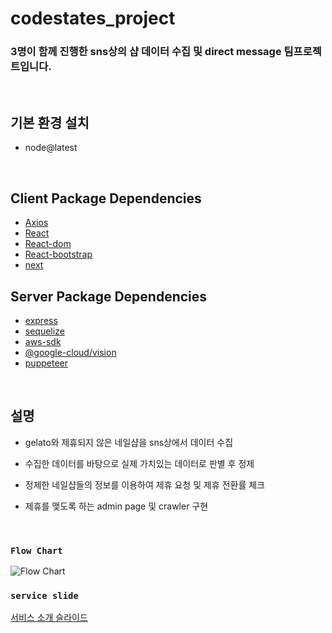 # codestates_project

### 3명이 함께 진행한 sns상의 샵 데이터 수집 및 direct message 팀프로젝트입니다.

<br>

## 기본 환경 설치

- node@latest

<br>

## Client Package Dependencies

- [Axios](https://www.npmjs.com/package/axios)
- [React](https://reactjs.org/docs/react-api.html)
- [React-dom](https://reactjs.org/docs/react-dom.html)
- [React-bootstrap](https://react-bootstrap.github.io/)
- [next](https://nextjs.org/docs)

## Server Package Dependencies

- [express](https://www.npmjs.com/package/express)
- [sequelize](https://www.npmjs.com/package/sequelize)
- [aws-sdk](https://www.npmjs.com/package/aws-sdk)
- [@google-cloud/vision](https://www.npmjs.com/package/@google-cloud/vision)
- [puppeteer](https://www.npmjs.com/package/puppeteer)

<br>

## 설명

- gelato와 제휴되지 않은 네일샵을 sns상에서 데이터 수집 
- 수집한 데이터를 바탕으로 실제 가치있는 데이터로 판별 후 정제 
- 정제한 네일샵들의 정보를 이용하여 제휴 요청 및 제휴 전환률 체크 
- 제휴를 맺도록 하는 admin page 및 crawler 구현

  <br>
  
  
### `Flow Chart`

![Flow Chart](http://bit.ly/2PlGAVL)

### `service slide`

[서비스 소개 슬라이드](http://slides.com/betty310/deck-1#/)
